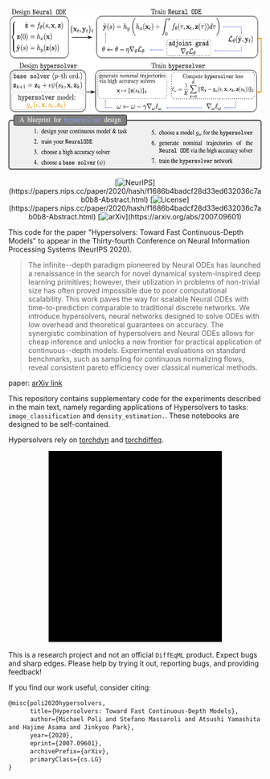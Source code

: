 <p align="center"> 
<img src="media/hypersolvers.png" width="550" height="320">
</p>

<div align="center">
      
[![NeurIPS](https://img.shields.io/badge/NeurIPS-2020-red.svg?)](https://papers.nips.cc/paper/2020/hash/f1686b4badcf28d33ed632036c7ab0b8-Abstract.html)
[![License](https://img.shields.io/badge/License-Apache-black.svg?)](https://papers.nips.cc/paper/2020/hash/f1686b4badcf28d33ed632036c7ab0b8-Abstract.html)
[![arXiv](https://img.shields.io/badge/arXiv-2007.09601-purple.svg?)](https://arxiv.org/abs/2007.09601)

</div>


This code for the paper "Hypersolvers: Toward Fast Continuous-Depth Models" to appear in the Thirty-fourth Conference on Neural Information Processing Systems (NeurIPS 2020).

> The infinite--depth paradigm pioneered by Neural ODEs has launched a renaissance in the search for novel dynamical system-inspired deep learning primitives; however, their utilization in problems of non-trivial size has often proved impossible due to poor computational scalability. This work paves the way for scalable Neural ODEs with time-to-prediction comparable to traditional discrete networks. We introduce hypersolvers, neural networks designed to solve ODEs with low overhead and theoretical guarantees on accuracy. The synergistic combination of hypersolvers and Neural ODEs allows for cheap inference and unlocks a new frontier for practical application of continuous--depth models. Experimental evaluations on standard benchmarks, such as sampling for continuous normalizing flows, reveal consistent pareto efficiency over classical numerical methods.

paper: [arXiv link](https://arxiv.org/abs/2007.09601)


This repository contains supplementary code for the experiments described in the main text, namely regarding applications of Hypersolvers to tasks: `image_classification` and `density_estimation.`. These notebooks are designed to be self-contained.

Hypersolvers rely on [torchdyn](https://github.com/DiffEqML/torchdyn) and [torchdiffeq](https://github.com/rtqichen/torchdiffeq).

<p align="center"> 
<img src="media/hyperclass.gif" width="345" height="380">
</p>

This is a research project and not an official `DiffEqML` product. Expect bugs and sharp edges. Please help by trying it out, reporting bugs, and providing feedback!

If you find our work useful, consider citing:

```
@misc{poli2020hypersolvers,
      title={Hypersolvers: Toward Fast Continuous-Depth Models}, 
      author={Michael Poli and Stefano Massaroli and Atsushi Yamashita and Hajime Asama and Jinkyoo Park},
      year={2020},
      eprint={2007.09601},
      archivePrefix={arXiv},
      primaryClass={cs.LG}
}
```

